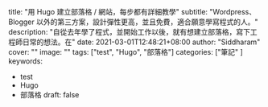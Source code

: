 
title:       "用 Hugo 建立部落格 / 網站，每步都有詳細教學"
subtitle:    "Wordpress、Blogger 以外的第三方案，設計彈性更高，並且免費，適合願意學寫程式的人。"
description: "自從去年學了程式，並開始工作以後，就有想建立部落格，寫下工程師日常的想法。在"
date: 2021-03-01T12:48:21+08:00
author:      "Siddharam"
cover:       ""
image:       ""
tags:        ["test", "Hugo", "部落格"]
categories:  ["筆記" ]
keywords:
- test
- Hugo
- 部落格
draft: false